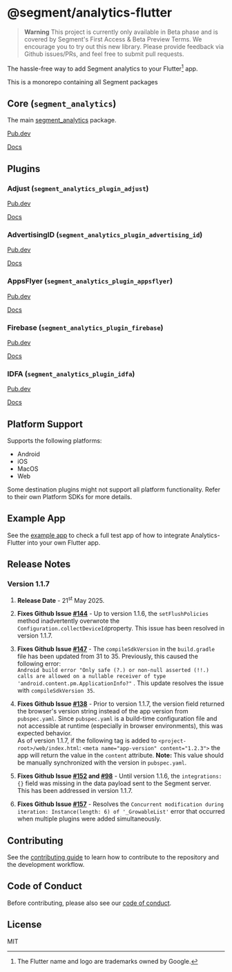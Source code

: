 # @segment/analytics-flutter

> **Warning**
> This project is currently only available in Beta phase and is covered by Segment's First Access & Beta Preview Terms. We encourage you to try out this new library. Please provide feedback via Github issues/PRs, and feel free to submit pull requests.

The hassle-free way to add Segment analytics to your Flutter[^1] app.

This is a monorepo containing all Segment packages

## Core (`segment_analytics`)

The main [segment_analytics](http://pub.dev/packages/segment_analytics) package.

[Pub.dev](http://pub.dev/packages/segment_analytics)

[Docs](packages/core#readme)

## Plugins

### Adjust (`segment_analytics_plugin_adjust`)

[Pub.dev](http://pub.dev/packages/segment_analytics_plugin_adjust)

[Docs](packages/plugins/plugin_adjust#readme)

### AdvertisingID (`segment_analytics_plugin_advertising_id`)

[Pub.dev](http://pub.dev/packages/segment_analytics_plugin_advertising_id)

[Docs](packages/plugins/plugin_advertising_id#readme)

### AppsFlyer (`segment_analytics_plugin_appsflyer`)

[Pub.dev](http://pub.dev/packages/segment_analytics_plugin_appsflyer)

[Docs](packages/plugins/plugin_appsflyer#readme)

### Firebase (`segment_analytics_plugin_firebase`)

[Pub.dev](http://pub.dev/packages/segment_analytics_plugin_firebase)

[Docs](packages/plugins/plugin_firebase#readme)

### IDFA (`segment_analytics_plugin_idfa`)

[Pub.dev](http://pub.dev/packages/segment_analytics_plugin_idfa)

[Docs](packages/plugins/plugin_idfa#readme)

## Platform Support

Supports the following platforms:

- Android
- iOS
- MacOS
- Web

Some destination plugins might not support all platform functionality. Refer to their own Platform SDKs for more details.

## Example App

See the [example app](./example/README.md) to check a full test app of how to integrate Analytics-Flutter into your own Flutter app.

## Release Notes

### Version 1.1.7

1. **Release Date** - 21<sup>st</sup> May 2025.

2. **Fixes Github Issue [#144](https://github.com/segmentio/analytics_flutter/issues/144)** - Up to version 1.1.6, the `setFlushPolicies` method inadvertently overwrote the `Configuration.collectDeviceId`property. This issue has been resolved in version 1.1.7.

3. **Fixes Github Issue [#147](https://github.com/segmentio/analytics_flutter/issues/147)** - The `compileSdkVersion` in the `build.gradle` file has been updated from 31 to 35. Previously, this caused the following error:  
`Android build error "Only safe (?.) or non-null asserted (!!.) calls are allowed on a nullable receiver of type 'android.content.pm.ApplicationInfo?"` . This update resolves the issue with `compileSdkVersion 35`.

4. **Fixes Github Issue [#138](https://github.com/segmentio/analytics_flutter/issues/138)** - Prior to version 1.1.7, the version field returned the browser's version string instead of the app version from `pubspec.yaml`. Since `pubspec.yaml` is a build-time configuration file and not accessible at runtime (especially in browser environments), this was expected behavior.  
As of version 1.1.7, if the following tag is added to `<project-root>/web/index.html`: `<meta name="app-version" content="1.2.3">`
the app will return the value in the `content` attribute. 
**Note:** This value should be manually synchronized with the version in `pubspec.yaml`.

5. **Fixes Github Issue [#152](https://github.com/segmentio/analytics_flutter/issues/152) and [#98](https://github.com/segmentio/analytics_flutter/issues/98)** - Until version 1.1.6, the `integrations: {}` field was missing in the data payload sent to the Segment server. This has been addressed in version 1.1.7.

6. **Fixes Github Issue [#157](https://github.com/segmentio/analytics_flutter/issues/157)** - Resolves the `Concurrent modification during iteration: Instance(length: 6) of '_GrowableList'` error that occurred when multiple plugins were added simultaneously.

## Contributing

See the [contributing guide](CONTRIBUTING.md) to learn how to contribute to the repository and the development workflow.

## Code of Conduct

Before contributing, please also see our [code of conduct](CODE_OF_CONDUCT.md).

## License

MIT

[^1]: The Flutter name and logo are trademarks owned by Google.

[circleci-image]: TODO
[circleci-url]: https://app.circleci.com/pipelines/github/segmentio/analytics-flutter
